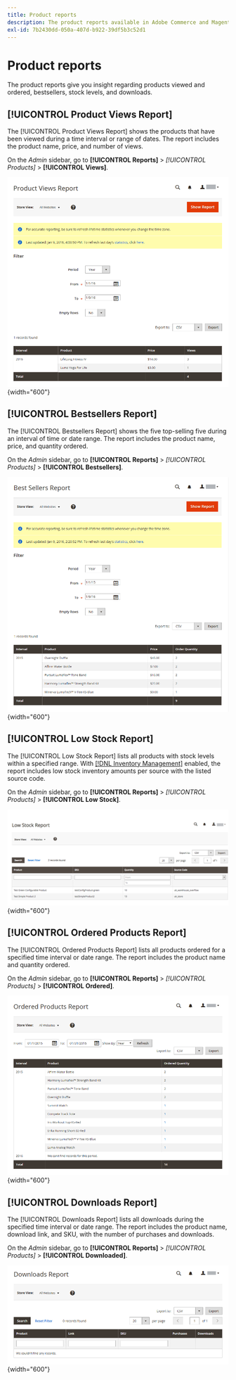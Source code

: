 ```yaml
---
title: Product reports
description: The product reports available in Adobe Commerce and Magento Open Source give you insight regarding products viewed and ordered, bestsellers, stock levels, and downloads.
exl-id: 7b2430dd-050a-407d-b922-39df5b3c52d1
---
```

# Product reports

The product reports give you insight regarding products viewed and ordered, bestsellers, stock levels, and downloads.

## [!UICONTROL Product Views Report]

The [!UICONTROL Product Views Report] shows the products that have been viewed during a time interval or range of dates. The report includes the product name, price, and number of views.

On the _Admin_ sidebar, go to **[!UICONTROL Reports]** > _[!UICONTROL Products]_ > **[!UICONTROL Views]**.

![Product Views Report](./assets/product-views.png){width="600"}

## [!UICONTROL Bestsellers Report]

The [!UICONTROL Bestsellers Report] shows the five top-selling five during an interval of time or date range. The report includes the product name, price, and quantity ordered.

On the _Admin_ sidebar, go to **[!UICONTROL Reports]** > _[!UICONTROL Products]_ > **[!UICONTROL Bestsellers]**.

![Bestsellers Report](./assets/bestsellers.png){width="600"}

## [!UICONTROL Low Stock Report]

The [!UICONTROL Low Stock Report] lists all products with stock levels within a specified range. With [[!DNL Inventory Management]](../inventory-management/introduction.md) enabled, the report includes low stock inventory amounts per source with the listed source code.

On the _Admin_ sidebar, go to **[!UICONTROL Reports]** > _[!UICONTROL Products]_ > **[!UICONTROL Low Stock]**.

![Low Stock Report](./assets/low-stock.png){width="600"}

## [!UICONTROL Ordered Products Report]

The [!UICONTROL Ordered Products Report] lists all products ordered for a specified time interval or date range. The report includes the product name and quantity ordered.

On the _Admin_ sidebar, go to **[!UICONTROL Reports]** > _[!UICONTROL Products]_ > **[!UICONTROL Ordered]**.

![Ordered Products Report](./assets/products-ordered.png){width="600"}

## [!UICONTROL Downloads Report]

The [!UICONTROL Downloads Report] lists all downloads during the specified time interval or date range. The report includes the product name, download link, and SKU, with the number of purchases and downloads.

On the _Admin_ sidebar, go to **[!UICONTROL Reports]** > _[!UICONTROL Products]_ > **[!UICONTROL Downloaded]**.

![Downloads Report](./assets/downloads.png){width="600"}
